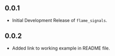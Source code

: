 ## 0.0.1

* Initial Development Release of `flame_signals`.

## 0.0.2

* Added link to working example in README file.
